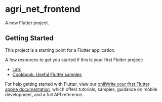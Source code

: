 # agri_net_frontend

A new Flutter project.

## Getting Started

This project is a starting point for a Flutter application.

A few resources to get you started if this is your first Flutter project:

- [Lab: ](https://flutter.dev/docs/get-started/codelab)
- [Cookbook: Useful Flutter samples](https://flutter.dev/docs/cookbook)

For help getting started with Flutter, view our
[onliWrite your first Flutter appne documentation](https://flutter.dev/docs), which offers tutorials,
samples, guidance on mobile development, and a full API reference.
